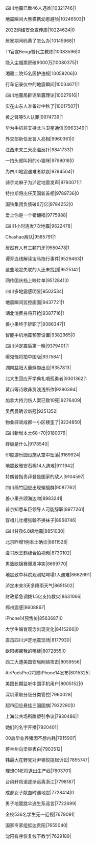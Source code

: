 四川地震已致46人遇难|10321746|1

地震瞬间大熊猫携幼崽避险|10246503|1

2022网络安全宣传周|10224624|0

居家期间码黄了怎么办|10145968|1

T1官宣Bengi暂代主教练|10083596|0

隐入尘烟票房破9000万|10080375|1

湘雅二院15名医护违规|10058206|0

行车记录仪中的地震瞬间|10034671|1

四川地震局辟谣旱震理论|10027616|1

实在山东人准备过中秋了|10017507|1

黄之锋等5人认罪|9974739|1

华为手机将支持北斗卫星通信|9963349|1

外交部新任发言人亮相|9960361|0

江西未来三天高温反扑|9841733|1

一拍头就叫妈的小猫咪|9798018|0

为四川地震遇难者默哀|9794504|1

骑手龙麻子为泸定地震发声|9793071|1

特拉斯将出任英国新首相|9789736|0

国铁集团负债破6万亿|9784252|0

爱上你是一个错翻唱|9775988|

四川1小时连发7次地震|9622478|

Chashao离队|9585791|1

居然有人有三颗门牙|9550478|1

谭乔连线解读宝马拖行事件|9529463|1

这些地震失联的人还未找到|9525142|

网传国庆档上映片单|9512841|0

四川多地震感明显|9502534|

地震瞬间监控画面|9437721|1

湖北消费券将开抢|9387716|1

姜小果终于辞职了|9386347|1

智能手机地震预警设置|9382965|0

四川泸定震后第一晚|9379401|1

曝鬼怪将拍中国版|9375841|

湖南益阳大量蜉蝣出没|9357813|

北大生回应开学典礼唱孤勇者|9301362|1

黄瓜等诗歌非贾浅浅所作|9280394|

加拿大持刀伤人案已致10死|9276409|

吴费曼确诊新冠|9251352|

物业辟谣成都一小区楼歪了|9234850|

四川新增本土68+70|9180076|

蜉蝣是什么|9178540|

印度游乐园设施从空中坠落|9169924|

地震致雅安石棉14人遇难|9111942|

特朗普指责拜登是国家的敌人|9104597|

四川绵竹回应出现蝙蝠群|9087762|

姜小果齐颂海边吻|8983241|

普京知悉车臣领导人可能辞职|8977261|

容祖儿吐槽张翰不换袜子|8968746|

四川甘孜6.8级地震|8851030|

北京昨增1例本土确诊|8811528|

虞书欣王鹤棣合拍视频|8730102|

男篮欧锦赛爆发冲突|8699770|

地震致中科院观测站垮塌1人遇难|8682691|

泸定未来3天多降雨天气|8651502|

财政紧急调拨1.5亿支持救灾|8631066|

郑州震感|8608867|

iPhone14预售价|8563687|0

大学生婚育观念出现变化|8415266|0

直击四川泸定地震现场|8177930|

欧阳娜娜我的嘴替|8072855|0

西工大遭美国安局网络攻击|8059556|

AirPodsPro2将随iPhone14发布|8015325|

美国长期监听中国手机用户|8005152|0

深圳采取分级分类管控|7960028|

超市回应悬挂三国国旗|7932280|0

上海公共场所雕塑引争议|7930486|1

她们的名字开播|7920401|

00后毕业养猪因不想内耗|7915907|

蒋兰州向梁爽表白|7903512|

韩最大在野党对尹锡悦提起诉讼|7855747|

理想ONE将退出生产线|7803701|

台风轩岚诺逐渐远离浙江|7798187|

成都女子献血时遇地震|7728414|0

男子地震跳伞逃生系谣言|7722699|

全校536名学生无一近视|7679091|

国家专家组抵达贵阳|7655040|

沈阳有序恢复线下教学|7629189|

